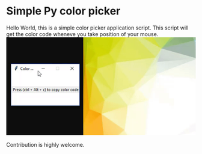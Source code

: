 # Simple Py color picker

Hello World, this is a simple color picker application script. 
This script will get the color code wheneve you take position of your mouse.
![Gif of color picker](ss.gif)

Contribution is highly welcome.